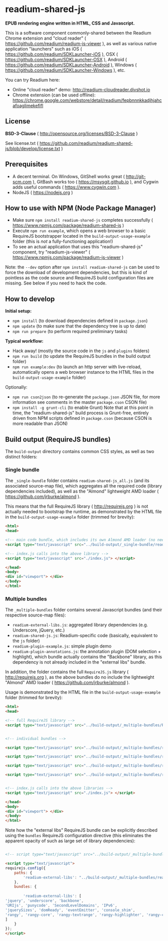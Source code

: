 # readium-shared-js

**EPUB rendering engine written in HTML, CSS and Javascript.**

This is a software component commonly-shared between the Readium Chrome extension and "cloud reader" ( https://github.com/readium/readium-js-viewer ),
as well as various native application "launchers" such as iOS ( https://github.com/readium/SDKLauncher-iOS ),
OSX ( https://github.com/readium/SDKLauncher-OSX ),
Android ( https://github.com/readium/SDKLauncher-Android ),
Windows ( https://github.com/readium/SDKLauncher-Windows ), etc.

You can try Readium here:

* Online "cloud reader" demo: http://readium-cloudreader.divshot.io
* Chrome extension (can be used offline): https://chrome.google.com/webstore/detail/readium/fepbnnnkkadjhjahcafoaglimekefifl


## License

**BSD-3-Clause** ( http://opensource.org/licenses/BSD-3-Clause )

See license.txt ( https://github.com/readium/readium-shared-js/blob/develop/license.txt )


## Prerequisites

* A decent terminal. On Windows, GitShell works great ( http://git-scm.com ), GitBash works too ( https://msysgit.github.io ), and Cygwin adds useful commands ( https://www.cygwin.com ).
* NodeJS ( https://nodejs.org )

## How to use with NPM (Node Package Manager)

* Make sure `npm install readium-shared-js` completes successfully ( https://www.npmjs.com/package/readium-shared-js )
* Execute `npm run example`, which opens a web browser to a basic RequireJS bootstrapper located in the `build-output-usage-example` folder (this is *not* a fully-functioning application!)
* To see an actual application that uses this "readium-shared-js" component, try "readium-js-viewer" ( https://www.npmjs.com/package/readium-js-viewer )

Note: the `--dev` option after `npm install readium-shared-js` can be used to force the download of development dependencies,
but this is kind of pointless as the code source and RequireJS build configuration files are missing.
See below if you need to hack the code.


## How to develop

**Initial setup:**

* `npm install` (to download dependencies defined in `package.json`)
* `npm update` (to make sure that the dependency tree is up to date)
* `npm run prepare` (to perform required preliminary tasks)

**Typical workflow:**

* Hack away! (mostly the source code in the `js` and `plugins` folders)
* `npm run build` (to update the RequireJS bundles in the build output folder)
* `npm run example:dev` (to launch an http server with live-reload, automatically opens a web browser instance to the HTML files in the `build-output-usage-example` folder)

Optionally:

* `npm run cson2json` (to re-generate the `package.json` JSON file, for more information see comments in the master `package.cson` CSON file)
* `npm install -g grunt-cli` (to enable Grunt) Note that at this point in time, the "readium-shared-js" build process is Grunt-free, entirely driven from NPM scripts defined in `package.cson` (because CSON is more readable than JSON)


## Build output (RequireJS bundles)

The `build-output` directory contains common CSS styles, as well as two distinct folders:

### Single bundle

The `_single-bundle` folder contains `readium-shared-js_all.js` (and its associated source-map file),
which aggregates all the required code (library dependencies included),
as well as the "Almond" lightweight AMD loader ( https://github.com/jrburke/almond ).

This means that the full RequireJS library ( http://requirejs.org ) is not actually needed to bootstrap the runtime,
as demonstrated by the HTML file in the `build-output-usage-example` folder (trimmed for brevity):

```html
<html>
<head>

<!-- main code bundle, which includes its own Almond AMD loader (no need for the full RequireJS library) -->
<script type="text/javascript" src="../build-output/_single-bundle/readium-shared-js_all.js"> </script>

<!-- index.js calls into the above library -->
<script type="text/javascript" src="./index.js"> </script>

</head>
<body>
<div id="viewport"> </div>
</body>
</html>
```

### Multiple bundles


The `_multiple-bundles` folder contains several Javascript bundles (and their respective source-map files):


* `readium-external-libs.js`: aggregated library dependencies (e.g. Underscore, jQuery, etc.)
* `readium-shared-js.js`: Readium-specific code (basically, equivalent to the `js` folder)
* `readium-plugin-example.js`: simple plugin demo
* `readium-plugin-annotations.js`: the annotation plugin (DOM selection + highlight), which bundle actually contains the "Backbone" library, as this dependency is not already included in the "external libs" bundle.

In addition, the folder contains the full `RequireJS.js` library ( http://requirejs.org ), as the above bundles do no include the lightweight "Almond" AMD loader ( https://github.com/jrburke/almond ).

Usage is demonstrated by the HTML file in the `build-output-usage-example` folder (trimmed for brevity):

```html
<html>
<head>

<!-- full RequireJS library -->
<script type="text/javascript" src="../build-output/_multiple-bundles/RequireJS.js"> </script>


<!-- individual bundles -->

<script type="text/javascript" src="../build-output/_multiple-bundles/readium-external-libs.js"> </script>

<script type="text/javascript" src="../build-output/_multiple-bundles/readium-shared-js.js"> </script>

<script type="text/javascript" src="../build-output/_multiple-bundles/readium-plugin-example.js"> </script>

<script type="text/javascript" src="../build-output/_multiple-bundles/readium-plugin-annotations.js"> </script>


<!-- index.js calls into the above libraries -->
<script type="text/javascript" src="./index.js"> </script>

</head>
<body>
<div id="viewport"> </div>
</body>
</html>
```


Note how the "external libs" RequireJS bundle can be explicitly described using the `bundles` RequireJS configuration directive
(this eliminates the apparent opacity of such as large set of library dependencies):


```html

<!-- script type="text/javascript" src="../build-output/_multiple-bundles/readium-external-libs.js"> </script -->

<script type="text/javascript">
requirejs.config({
    paths: {
        'readium-external-libs': "../build-output/_multiple-bundles/readium-external-libs"
    },
    bundles: {
        
        'readium-external-libs': [
'jquery', 'underscore', 'backbone',
'URIjs', 'punycode', 'SecondLevelDomains', 'IPv6',
'jquerySizes', 'domReady', 'eventEmitter', 'console_shim',
'rangy', 'rangy-core', 'rangy-textrange', 'rangy-highlighter', 'rangy-cssclassapplier', 'rangy-position'
]
    }
});
</script>
```